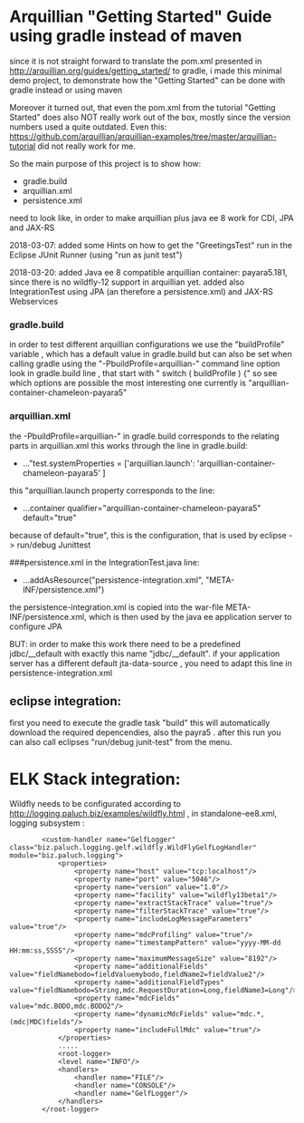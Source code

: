 # Arquillian "Getting Started" Guide using gradle instead of maven
since it is not straight forward to translate the pom.xml presented in http://arquillian.org/guides/getting_started/ to gradle, i made this minimal demo project, to demonstrate how the "Getting Started" can be done with gradle instead or using maven

Moreover it turned out, that even the pom.xml from the tutorial "Getting Started" does also NOT really work out of the box, mostly since the version numbers used a quite outdated. Even this:  https://github.com/arquillian/arquillian-examples/tree/master/arquillian-tutorial  did not really work for me.

So the main purpose of this project is to show how:

- gradle.build
- arquillian.xml
- persistence.xml

need to look like, in order to make arquillian plus java ee 8 work for CDI, JPA and JAX-RS

2018-03-07: added some Hints on how to get the "GreetingsTest" run in the Eclipse JUnit Runner (using "run as junit test")

2018-03-20: added Java ee 8 compatible arquillian container: payara5.181, since there is no wildfly-12 support in arquillian yet. 
added also IntegrationTest using JPA (an therefore a persistence.xml) and JAX-RS Webservices 

### gradle.build
in order to test different arquillian configurations we use the "buildProfile" variable , which has a default value in gradle.build but can also be set when calling gradle using the "-PbuildProfile=arquillian-<whatever>" command line option
look in gradle.build line , that start with "  switch ( buildProfile ) {" so see which options are possible
the most interesting one currently is "arquillian-container-chameleon-payara5" 

### arquillian.xml
the -PbuildProfile=arquillian-<whatever>"  in gradle.build corresponds to the relating parts in arquillian.xml
this works through the line in gradle.build:
- ..."test.systemProperties = ['arquillian.launch': 'arquillian-container-chameleon-payara5'	]	

this "arquillian.launch property corresponds to the line: 
- ...container qualifier="arquillian-container-chameleon-payara5" default="true"

because of default="true", this is the configuration, that is used by eclipse -> run/debug Junittest

###persistence.xml
in the IntegrationTest.java  line: 

- ...addAsResource("persistence-integration.xml", "META-INF/persistence.xml")

the persistence-integration.xml is copied into the war-file META-INF/persistence.xml, which is then used by the java ee application server to configure JPA

BUT: in order to make this work there need to be a predefined <jta-data-source>jdbc/__default</jta-data-source> with exactly this name "jdbc/__default". 
if your application server has a different default jta-data-source , you need to adapt this line in persistence-integration.xml

## eclipse integration:
first you need to execute the gradle task "build"  this will automatically download the required depencendies, also the payra5 . after this run you can also call eclipses "run/debug junit-test" from the menu.
 	
# ELK Stack integration:
Wildfly needs to be configurated according to http://logging.paluch.biz/examples/wildfly.html , in standalone-ee8.xml, logging subsystem : 

            <custom-handler name="GelfLogger" class="biz.paluch.logging.gelf.wildfly.WildFlyGelfLogHandler" module="biz.paluch.logging">
                <properties>
                    <property name="host" value="tcp:localhost"/>
                    <property name="port" value="5046"/>
                    <property name="version" value="1.0"/>
                    <property name="facility" value="wildfly13beta1"/>
                    <property name="extractStackTrace" value="true"/>
                    <property name="filterStackTrace" value="true"/>
                    <property name="includeLogMessageParameters" value="true"/>
                    <property name="mdcProfiling" value="true"/>
                    <property name="timestampPattern" value="yyyy-MM-dd HH:mm:ss,SSSS"/>
                    <property name="maximumMessageSize" value="8192"/>
                    <property name="additionalFields" value="fieldNamebodo=fieldValuemybodo,fieldName2=fieldValue2"/>
                    <property name="additionalFieldTypes" value="fieldNamebodo=String,mdc.RequestDuration=Long,fieldName3=Long"/>
                    <property name="mdcFields" value="mdc.BODO,mdc.BODO2"/>
                    <property name="dynamicMdcFields" value="mdc.*,(mdc|MDC)fields"/>
                    <property name="includeFullMdc" value="true"/>
                </properties>
                .....
                <root-logger>
                <level name="INFO"/>
                <handlers>
                    <handler name="FILE"/>
                    <handler name="CONSOLE"/>
                    <handler name="GelfLogger"/>
                </handlers>
            </root-logger>
